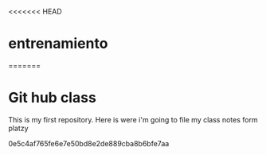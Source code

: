 <<<<<<< HEAD
# entrenamiento
=======
# Git hub class
This is my first repository. 
Here is were i'm going to file my class notes form platzy

 0e5c4af765fe6e7e50bd8e2de889cba8b6bfe7aa

